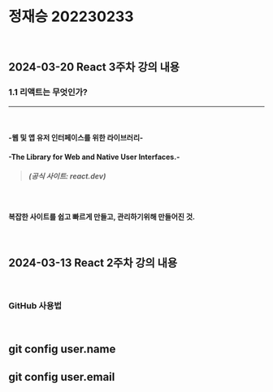 # 정재승 202230233  
<br>

## 2024-03-20 React 3주차 강의 내용  

### 1.1 리액트는 무엇인가?
----
<br>

#### -웹 및 앱 유저 인터페이스를 위한 라이브러리-  
#### -The Library for Web and Native User Interfaces.-
>##### (공식 사이트: react.dev)
<br>

#### 복잡한 사이트를 쉽고 빠르게 만들고, 관리하기위해 만들어진 것.


<br>  

## 2024-03-13 React 2주차 강의 내용
<br>

### GitHub 사용법     
<br>

## git config user.name  
## git config user.email  

